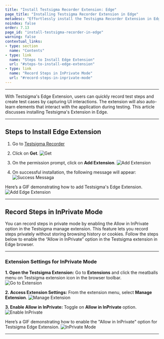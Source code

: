 ```yaml
---
title: "Install Testsigma Recorder Extension: Edge"
page_title: "Installing Testsigma Recorder Extension in Edge"
metadesc: "Effortlessly install the Testsigma Recorder Extension in Edge. This extension will help you record test steps for Web, Mobile & Mobile Web applications"
noindex: false
order: 7.13
page_id: "install-testsigma-recorder-in-edge"
warning: false
contextual_links:
- type: section
  name: "Contents"
- type: link
  name: "Steps to Install Edge Extension"
  url: "#steps-to-install-edge-extension"
- type: link
  name: "Record Steps in InPrivate Mode"
  url: "#record-steps-in-inprivate-mode"
---
```


---

With Testsigma's Edge Extension, users can quickly record test steps and create test cases by capturing UI interactions. The extension will also auto-learn elements that interact with the application during testing. This article discusses installing Testsigma's Extension in Edge.

---

## **Steps to Install Edge Extension**

1. Go to <a href="https://microsoftedge.microsoft.com/addons/detail/testsigma-recorder/pdgdbfedjpffcnmgedicplikkejikhif" target="_blank">Testsigma Recorder</a>

2. Click on **Get**.
![Get](https://s3.amazonaws.com/static-docs.testsigma.com/new_images/projects/applications/egget.png)

3. On the permission prompt, click on **Add Extension**.
![Add Extension](https://s3.amazonaws.com/static-docs.testsigma.com/new_images/projects/applications/egaext.png)

4. On successful installation, the following message will appear:
![Success Messaga](https://s3.amazonaws.com/static-docs.testsigma.com/new_images/projects/applications/egsmosi.png)


Here’s a GIF demonstrating how to add Testsigma's Edge Extension.
![Add Edge Extension](https://s3.amazonaws.com/static-docs.testsigma.com/new_images/projects/applications/EdgeExtension.gif)

---

## **Record Steps in InPrivate Mode**

You can record steps in private mode by enabling the Allow in InPrivate option in the Testsigma manage extension. This feature lets you record steps privately without storing browsing history or cookies. Follow the steps below to enable the “Allow in InPrivate” option in the Testsigma extension in Edge browser.

---

### **Extension Settings for InPrivate Mode**

**1. Open the Testsigma Extension:** Go to **Extensions** and click the meatballs menu on Testsigma extension icon in the browser toolbar.
![Go to Extension](https://s3.amazonaws.com/static-docs.testsigma.com/new_images/projects/applications/eggtext.png)

**2. Access Extension Settings:** From the extension menu, select **Manage Extension**.
![Manage Extension](https://s3.amazonaws.com/static-docs.testsigma.com/new_images/projects/applications/egmexten.png)

**3. Enable Allow in InPrivate:** Toggle on **Allow in InPrivate** option. 
![Enable InPrivate](https://s3.amazonaws.com/static-docs.testsigma.com/new_images/projects/applications/egeipb.png)

Here’s a GIF demonstrating how to enable the "Allow in InPrivate" option for Testsigma Edge Extension.
![InPrivate Mode](https://s3.amazonaws.com/static-docs.testsigma.com/new_images/projects/applications/EdgeIncognito.gif)

---